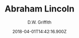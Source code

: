---
tmdb_id: '130816'
title: Abraham Lincoln
original_title: Abraham Lincoln
author: D.W. Griffith
runtime: '01:33:40'
lang: en
img_name: abrahamLincoln.jpg
release_date: '1930-11-08'
synopsis: ''
genres: 'Histoire,Drame'
youtube_url: 'https://www.youtube.com/watch?v=j1A6KjUYiZk'
vimeo_url: ''
archive_url: ''
webtorrent_magnet:
cast: 'Walter Huston,Una Merkel,William L. Thorne,Lucille La Verne,Helen Freeman'
crew: >-
  D.W. Griffith,Stephen Vincent Benét,John W. Considine Jr.,Stephen Vincent
  Benét,Gerrit J. Lloyd
imdb_id: tt0020620
adult: 'false'
date: '2018-04-01T14:42:16.900Z'
slug: abraham-lincoln
---